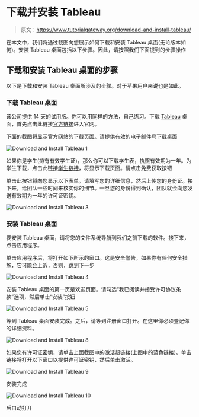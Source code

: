# 下载并安装 Tableau

> 原文：<https://www.tutorialgateway.org/download-and-install-tableau/>

在本文中，我们将通过截图向您展示如何下载和安装 Tableau 桌面(无论版本如何)。安装 Tableau 桌面包括以下步骤。因此，请按照我们下面提到的步骤操作

## 下载和安装 Tableau 桌面的步骤

以下是下载和安装 Tableau 桌面所涉及的步骤。对于苹果用户来说也是如此。

### 下载 Tableau 桌面

该公司提供 14 天的试用版。你可以用同样的方法，自己练习。下载 [Tableau](https://www.tutorialgateway.org/tableau/) 桌面，首先点击此链接[官方链接](https://www.tableau.com/products/trial)进入官网。

下面的截图将显示官方网站的下载页面。请提供有效的电子邮件号下载桌面

![Download and Install Tableau 1](img/36a29ae2895d19c8aa939b5b5ea11036.png)

如果你是学生(持有有效学生证)，那么你可以下载学生表，执照有效期为一年。为学生下载，点击此链接[学生链接](https://www.tableau.com/academic/students)，将显示下载页面。请点击免费获取按钮

单击此按钮将向您显示以下表单。请填写您的详细信息，然后上传您的身份证。接下来，给团队一些时间来核实你的细节。一旦您的身份得到确认，团队就会向您发送有效期为一年的许可证密钥。

![Download and Install Tableau 3](img/62cabb7fa1e0e3cb7de0ae5eed992d0b.png)

### 安装 Tableau 桌面

要安装 Tableau 桌面，请将您的文件系统导航到我们之前下载的软件。接下来，点击应用程序。

单击应用程序后，将打开如下所示的窗口。这是安全警告，如果你有任何安全措施，它可能会上诉，否则，跳到下一步

![Download and Install Tableau 4](img/bfc371d8a5863f3ef7d0517526a346a8.png)

安装 Tableau 桌面的第一页是欢迎页面。请勾选“我已阅读并接受许可协议条款”选项，然后单击“安装”按钮

![Download and Install Tableau 5](img/2ac96db7d1c9c427e8f0d561c26fe627.png)

等到 Tableau 桌面安装完成。之后，请等到注册窗口打开。在这里你必须登记你的详细资料。

![Download and Install Tableau 8](img/4cee75cb91d2cd084318d69b87fcdaa9.png)

如果您有许可证密钥，请单击上面截图中的激活超链接(上图中的蓝色链接)。单击链接将打开以下窗口以提供许可证密钥，然后单击激活。

![Download and Install Tableau 9](img/1bad56f6ed0a1822fa2d7c1881196aad.png)

安装完成

![Download and Install Tableau 10](img/34226e8c12b2d4837635be0218258077.png)

后自动打开